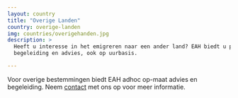 ```yaml
---
layout: country
title: "Overige Landen"
country: overige-landen
img: countries/overigehanden.jpg
description: >
  Heeft u interesse in het emigreren naar een ander land? EAH biedt u persoonlijke
  begeleiding en advies, ook op uurbasis.

---
```


Voor overige bestemmingen biedt EAH adhoc op-maat advies en begeleiding. Neem <a href="{{ site.baseurl }}/contact">contact</a> met ons op voor meer informatie.
